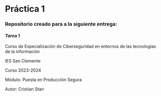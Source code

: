 # Práctica 1

### Repositorio creado para a la siguiente entrega:

#### *Tarea 1*

Curso de Especialización de Ciberseguridad en entornos de las tecnologías de la información

IES San Clemente

Curso 2023-2024

Módulo: Puesta en Producción Segura

Autor: Cristian Stan
